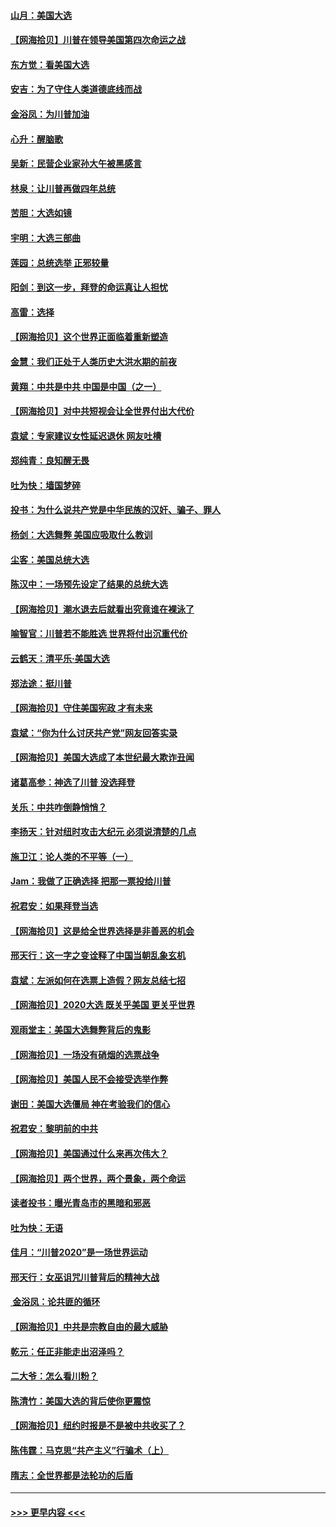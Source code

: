 #### [山月：美国大选](../pages/nsc993/n12552446.md?t=11161702) 
#### [【网海拾贝】川普在领导美国第四次命运之战](../pages/nsc993/n12551973.md?t=11161702) 
#### [东方觉：看美国大选](../pages/nsc993/n12551647.md?t=11161702) 
#### [安吉：为了守住人类道德底线而战](../pages/nsc993/n12551111.md?t=11161702) 
#### [金浴凤：为川普加油](../pages/nsc993/n12551085.md?t=11161702) 
#### [心升：醒脑歌](../pages/nsc993/n12550984.md?t=11161702) 
#### [吴新：民营企业家孙大午被黑感言](../pages/nsc993/n12550656.md?t=11161702) 
#### [林泉：让川普再做四年总统](../pages/nsc993/n12550640.md?t=11161702) 
#### [苦胆：大选如镜](../pages/nsc993/n12550630.md?t=11161702) 
#### [宇明：大选三部曲](../pages/nsc993/n12550603.md?t=11161702) 
#### [莲园：总统选举 正邪较量](../pages/nsc993/n12550594.md?t=11161702) 
#### [阳剑：到这一步，拜登的命运真让人担忧](../pages/nsc993/n12549093.md?t=11161702) 
#### [高雷：选择](../pages/nsc993/n12549087.md?t=11161702) 
#### [【网海拾贝】这个世界正面临着重新塑造](../pages/nsc993/n12548326.md?t=11161702) 
#### [金慧：我们正处于人类历史大洪水期的前夜](../pages/nsc993/n12547914.md?t=11161702) 
#### [黄翔：中共是中共 中国是中国（之一）](../pages/nsc993/n12547576.md?t=11161702) 
#### [【网海拾贝】对中共短视会让全世界付出大代价](../pages/nsc993/n12546043.md?t=11161702) 
#### [袁斌：专家建议女性延迟退休 网友吐槽](../pages/nsc993/n12545424.md?t=11161702) 
#### [郑纯青：良知醒无畏](../pages/nsc993/n12545394.md?t=11161702) 
#### [吐为快：墙国梦碎](../pages/nsc993/n12545309.md?t=11161702) 
#### [投书：为什么说共产党是中华民族的汉奸、骗子、罪人](../pages/nsc993/n12545089.md?t=11161702) 
#### [杨剑：大选舞弊 美国应吸取什么教训](../pages/nsc993/n12543937.md?t=11161702) 
#### [尘客：美国总统大选](../pages/nsc993/n12543828.md?t=11161702) 
#### [陈汉中：一场预先设定了结果的总统大选](../pages/nsc993/n12543564.md?t=11161702) 
#### [【网海拾贝】潮水退去后就看出究竟谁在裸泳了](../pages/nsc993/n12543321.md?t=11161702) 
#### [喻智官：川普若不能胜选 世界将付出沉重代价](../pages/nsc993/n12541352.md?t=11161702) 
#### [云鹤天：清平乐‧美国大选](../pages/nsc993/n12540916.md?t=11161702) 
#### [郑法途：挺川普](../pages/nsc993/n12540898.md?t=11161702) 
#### [【网海拾贝】守住美国宪政 才有未来](../pages/nsc993/n12540423.md?t=11161702) 
#### [袁斌：“你为什么讨厌共产党”网友回答实录](../pages/nsc993/n12540208.md?t=11161702) 
#### [【网海拾贝】美国大选成了本世纪最大欺诈丑闻](../pages/nsc993/n12538029.md?t=11161702) 
#### [诸葛高参：神选了川普 没选拜登](../pages/nsc993/n12537664.md?t=11161702) 
#### [关乐：中共咋倒静悄悄？](../pages/nsc993/n12537615.md?t=11161702) 
#### [李扬天：针对纽时攻击大纪元 必须说清楚的几点](../pages/nsc993/n12536001.md?t=11161702) 
#### [施卫江：论人类的不平等（一）](../pages/nsc993/n12535700.md?t=11161702) 
#### [Jam：我做了正确选择 把那一票投给川普](../pages/nsc993/n12535743.md?t=11161702) 
#### [祝君安：如果拜登当选](../pages/nsc993/n12535726.md?t=11161702) 
#### [【网海拾贝】这是给全世界选择是非善恶的机会](../pages/nsc993/n12535061.md?t=11161702) 
#### [邢天行：这一字之变诠释了中国当朝乱象玄机](../pages/nsc993/n12533446.md?t=11161702) 
#### [袁斌：左派如何在选票上造假？网友总结七招](../pages/nsc993/n12533180.md?t=11161702) 
#### [【网海拾贝】2020大选 既关乎美国 更关乎世界](../pages/nsc993/n12533161.md?t=11161702) 
#### [观雨堂主：美国大选舞弊背后的鬼影](../pages/nsc993/n12533153.md?t=11161702) 
#### [【网海拾贝】一场没有硝烟的选票战争](../pages/nsc993/n12531883.md?t=11161702) 
#### [【网海拾贝】美国人民不会接受选举作弊](../pages/nsc993/n12528850.md?t=11161702) 
#### [谢田：美国大选僵局 神在考验我们的信心](../pages/nsc993/n12527932.md?t=11161702) 
#### [祝君安：黎明前的中共](../pages/nsc993/n12524071.md?t=11161702) 
#### [【网海拾贝】美国通过什么来再次伟大？](../pages/nsc993/n12523844.md?t=11161702) 
#### [【网海拾贝】两个世界，两个景象，两个命运](../pages/nsc993/n12521419.md?t=11161702) 
#### [读者投书：曝光青岛市的黑暗和邪恶](../pages/nsc993/n12520988.md?t=11161702) 
#### [吐为快：无语](../pages/nsc993/n12518588.md?t=11161702) 
#### [佳月：“川普2020”是一场世界运动](../pages/nsc993/n12518581.md?t=11161702) 
#### [邢天行：女巫诅咒川普背后的精神大战](../pages/nsc993/n12517257.md?t=11161702) 
#### [ 金浴凤：论共匪的循环](../pages/nsc993/n12517133.md?t=11161702) 
#### [【网海拾贝】中共是宗教自由的最大威胁](../pages/nsc993/n12516879.md?t=11161702) 
#### [乾元：任正非能走出沼泽吗？](../pages/nsc993/n12515831.md?t=11161702) 
#### [二大爷：怎么看川粉？](../pages/nsc993/n12515820.md?t=11161702) 
#### [陈清竹：美国大选的背后使你更震惊](../pages/nsc993/n12515589.md?t=11161702) 
#### [【网海拾贝】纽约时报是不是被中共收买了？](../pages/nsc993/n12515122.md?t=11161702) 
#### [陈伟霆：马克思“共产主义”行骗术（上）](../pages/nsc993/n12510217.md?t=11161702) 
#### [隋志：全世界都是法轮功的后盾](../pages/nsc993/n12510636.md?t=11161702) 

----
#### [ >>> 更早内容 <<< ](../indexes/nsc993-earlier.md)
